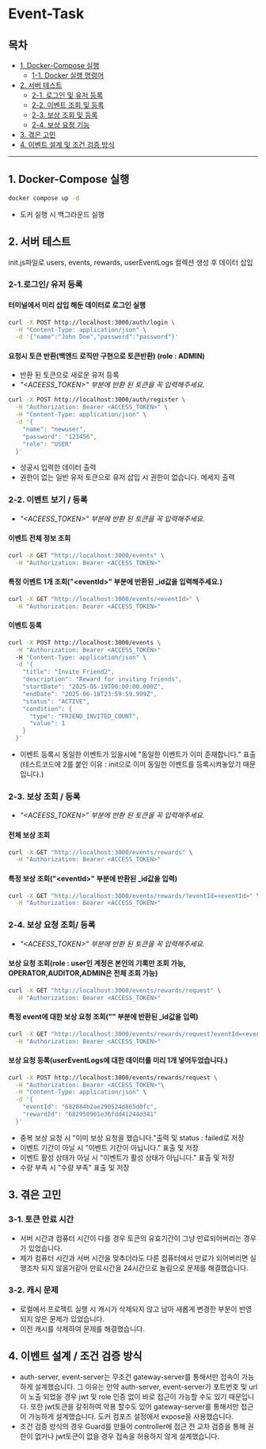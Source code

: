 # Event-Task

## 목차

- [1. Docker-Compose 실행](#1-docker-compose-실행)
  - [1-1. Docker 실행 명령어](#1-1-docker-실행-명령어)
- [2. 서버 테스트](#2-서버-테스트)
  - [2-1. 로그인 및 유저 등록](#2-1-로그인-및-유저-등록)
  - [2-2. 이벤트 조회 및 등록](#2-2-이벤트-조회-및-등록)
  - [2-3. 보상 조회 및 등록](#2-3-보상-조회-및-등록)
  - [2-4. 보상 요청 기능](#2-4-보상-요청-기능)
- [3. 겪은 고민](#3-겪은-고민)
- [4. 이벤트 설계 및 조건 검증 방식](#4-이벤트-설계-및-조건-검증-방식)

---

## 1. Docker-Compose 실행

```bash
docker compose up -d
```
- 도커 실행 시 백그라운드 실행

## 2. 서버 테스트

init.js파일로 users, events, rewards, userEventLogs 컬렉션 생성 후 데이터 삽입


### 2-1.로그인/ 유저 등록

#### 터미널에서 미리 삽입 해둔 데이터로 로그인 실행

```bash
curl -X POST http://localhost:3000/auth/login \
  -H "Content-Type: application/json" \
  -d '{"name":"John Doe","password":"password"}'
```


#### 요청시 토큰 반환(백엔드 로직만 구현으로 토큰반환) (role : ADMIN)
- 반환 된 토큰으로 새로운 유저 등록
- _"<ACEESS_TOKEN>" 부분에 반환 된 토큰을 꼭 입력해주세요._
```bash
curl -X POST http://localhost:3000/auth/register \
  -H "Authorization: Bearer <ACCESS_TOKEN>" \
  -H "Content-Type: application/json" \
  -d '{
    "name": "newuser",
    "password": "123456",
    "role": "USER"
  }'
```
- 성공시 입력한 데이터 출력
- 권한이 없는 일반 유저 토큰으로 유저 삽입 시 권한이 없습니다. 메세지 출력

### 2-2. 이벤트 보기 / 등록

- _"<ACEESS_TOKEN>" 부분에 반환 된 토큰을 꼭 입력해주세요._

#### 이벤트 전체 정보 조회
```bash
curl -X GET "http://localhost:3000/events" \
  -H "Authorization: Bearer <ACCESS_TOKEN>"
```

#### 특정 이벤트 1개 조회("\<eventId>" 부분에 반환된 _id값을 입력해주세요.)
```bash
curl -X GET "http://localhost:3000/events/<eventId>" \
  -H "Authorization: Bearer <ACCESS_TOKEN>"
```

#### 이벤트 등록

```bash
curl -X POST http://localhost:3000/events \
  -H "Authorization: Bearer <ACCESS_TOKEN>"
  -H "Content-Type: application/json" \
  -d '{
    "title": "Invite Friend2",
    "description": "Reward for inviting friends",
    "startDate": "2025-05-19T00:00:00.000Z",
    "endDate": "2025-06-18T23:59:59.999Z",
    "status": "ACTIVE",
    "condition": {
      "type": "FRIEND_INVITED_COUNT",
      "value": 1
    }
  }'

```
- 이벤트 등록시 동일한 이벤트가 있을시에 "동일한 이벤트가 이미 존재합니다." 표출(테스트코드에 2를 붙인 이유 : init으로 이미 동일한 이벤트를 등록시켜놓았기 때문입니다.)


### 2-3. 보상 조회 / 등록

- _"<ACEESS_TOKEN>" 부분에 반환 된 토큰을 꼭 입력해주세요._

#### 전체 보상 조회
```bash
curl -X GET "http://localhost:3000/events/rewards" \
  -H "Authorization: Bearer <ACCESS_TOKEN>"
```

#### 특정 보상 조회("\<eventId>" 부분에 반환된 _id값을 입력)
```bash
curl -X GET "http://localhost:3000/events/rewards/?eventId=<eventId>" \
  -H "Authorization: Bearer <ACCESS_TOKEN>"
```

### 2-4. 보상 요청 조회/ 등록

- _"<ACEESS_TOKEN>" 부분에 반환 된 토큰을 꼭 입력해주세요._

#### 보상 요청 조회(role : user인 계정은 본인의 기록만 조회 가능, OPERATOR,AUDITOR,ADMIN은 전체 조회 가능)
```bash
curl -X GET "http://localhost:3000/events/rewards/request" \
  -H "Authorization: Bearer <ACCESS_TOKEN>"
```

#### 특정 event에 대한 보상 요청 조회("<eventId>" 부분에 반환된 _id값을 입력)
```bash
curl -X GET "http://localhost:3000/events/rewards/request?eventId=<eventId>" \
  -H "Authorization: Bearer <ACCESS_TOKEN>"
```

#### 보상 요청 등록(userEventLogs에 대한 데이터를 미리 1개 넣어두었습니다.)
```bash
curl -X POST http://localhost:3000/events/rewards/request \
  -H "Authorization: Bearer <ACCESS_TOKEN>"\
  -H "Content-Type: application/json" \
  -d '{
    "eventId": "682884b2ae290524d865d0fc",
    "rewardId": "682950901e36fdd41244d341"
  }'
```
- 중복 보상 요청 시 "이미 보상 요청을 했습니다."출력 및 status : failed로 저장
- 이벤트 기간이 아닐 시 "이벤트 기간이 아닙니다." 표출 및 저장
- 이벤트 활성 상태가 아닐 시 "이벤트가 활성 상태가 아닙니다." 표출 및 저장
- 수량 부족 시 "수량 부족" 표출 및 저장


## 3. 겪은 고민

### 3-1. 토큰 만료 시간
- 서버 시간과 컴퓨터 시간이 다를 경우 토큰의 유효기간이 그냥 만료되어버리는 경우가 있었습니다.
- 제가 컴퓨터 시간과 서버 시간을 맞추더라도 다른 컴퓨터에서 만료가 되어버리면 실행조차 되지 않을거같아 만료시간을 24시간으로 늘림으로 문제를 해결했습니다.

### 3-2. 캐시 문제
- 로컬에서 프로젝트 실행 시 캐시가 삭제되지 않고 남아 새롭게 변경한 부분이 반영되지 않은 문제가 있었습니다.
- 이전 캐시를 삭제하여 문제를 해결했습니다.


## 4. 이벤트 설계 / 조건 검증 방식
- auth-server, event-server는 무조건 gateway-server를 통해서만 접속이 가능하게 설계했습니다. 그 이유는 만약 auth-server, event-server가 포트번호 및 url이 노출 되었을 경우 jwt 및 role 인증 없이 바로 접근이 가능할 수도 있기 때문입니다. 또한 jwt토큰을 갈취하여 악용 할수도 있어 gateway-server를 통해서만 접근이 가능하게 설계했습니다. 도커 컴포즈 설정에서 expose을 사용했습니다.
- 조건 검증 방식의 경우 Guard를 만들어 controller에 접근 전 교차 검증을 통해 권한이 없거나 jwt토큰이 없을 경우 접속을 허용하지 않게 설계했습니다.
